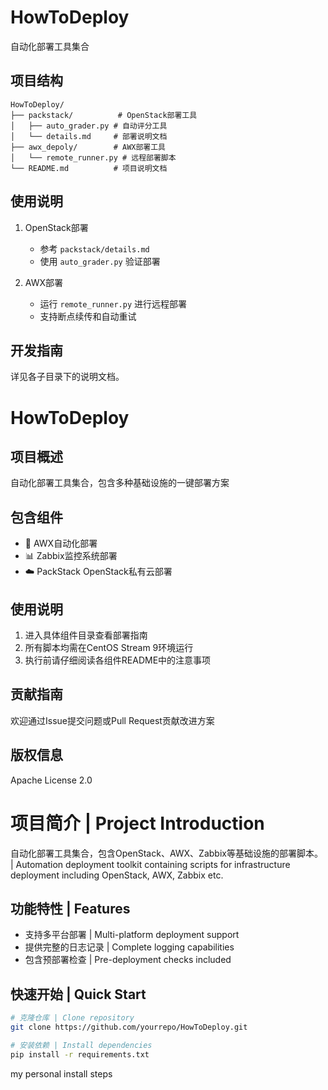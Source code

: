 # HowToDeploy

自动化部署工具集合

## 项目结构

```
HowToDeploy/
├── packstack/          # OpenStack部署工具
│   ├── auto_grader.py # 自动评分工具
│   └── details.md     # 部署说明文档
├── awx_depoly/        # AWX部署工具
│   └── remote_runner.py # 远程部署脚本
└── README.md          # 项目说明文档
```

## 使用说明

1. OpenStack部署
   - 参考 `packstack/details.md`
   - 使用 `auto_grader.py` 验证部署

2. AWX部署
   - 运行 `remote_runner.py` 进行远程部署
   - 支持断点续传和自动重试

## 开发指南

详见各子目录下的说明文档。

# HowToDeploy

## 项目概述
自动化部署工具集合，包含多种基础设施的一键部署方案

## 包含组件
- 🚀 AWX自动化部署
- 📊 Zabbix监控系统部署
- ☁️ PackStack OpenStack私有云部署

## 使用说明
1. 进入具体组件目录查看部署指南
2. 所有脚本均需在CentOS Stream 9环境运行
3. 执行前请仔细阅读各组件README中的注意事项

## 贡献指南
欢迎通过Issue提交问题或Pull Request贡献改进方案

## 版权信息
Apache License 2.0
# 项目简介 | Project Introduction

自动化部署工具集合，包含OpenStack、AWX、Zabbix等基础设施的部署脚本。
| Automation deployment toolkit containing scripts for infrastructure deployment including OpenStack, AWX, Zabbix etc.

## 功能特性 | Features
- 支持多平台部署 | Multi-platform deployment support
- 提供完整的日志记录 | Complete logging capabilities
- 包含预部署检查 | Pre-deployment checks included

## 快速开始 | Quick Start
```bash
# 克隆仓库 | Clone repository
git clone https://github.com/yourrepo/HowToDeploy.git

# 安装依赖 | Install dependencies
pip install -r requirements.txt
```
my personal install steps
